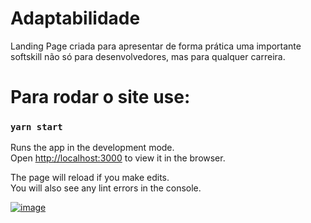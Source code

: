 # Adaptabilidade

Landing Page criada para apresentar de forma prática uma importante softskill não só para desenvolvedores, mas para qualquer carreira.

# Para rodar o site use:

### `yarn start`

Runs the app in the development mode.\
Open [http://localhost:3000](http://localhost:3000) to view it in the browser.

The page will reload if you make edits.\
You will also see any lint errors in the console.

[![image](https://www.linkpicture.com/q/siteimg.png)](https://www.linkpicture.com/view.php?img=LPic5fb7b8e8b75e6129748647)
